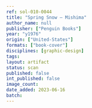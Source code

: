 ```yaml
---
ref: sol-010-0044
title: "Spring Snow — Mishima"
author_name: null
publisher: ["Penguin Books"]
year: "y1976"
origin: ["United-States"]
formats: ["book-cover"]
disciplines: [graphic-design]
tags:
layout: artifact
status: scan
published: false
int_published: false
image_count:
date_added: 2023-06-16
batch:
---
```

